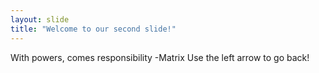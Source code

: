 ```yaml
---
layout: slide
title: "Welcome to our second slide!"
---
```

With powers, comes responsibility -Matrix
Use the left arrow to go back!
